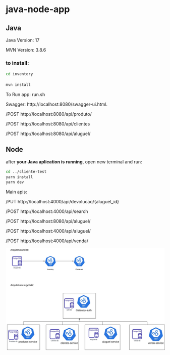 # java-node-app

## Java

Java Version: 17

MVN Version: 3.8.6

### to install:

```bash
cd inventory

mvn install

```
To Run app: 
run.sh


Swagger: http://localhost:8080/swagger-ui.html.

/POST http://localhost:8080/api/produto/

/POST http://localhost:8080/api/clientes

/POST http://localhost:8080/api/aluguel/
## Node

after **your Java aplication is running**, open new terminal and run: 



```bash
cd ../cliente-test
yarn install
yarn dev
```


Main apis:

/PUT http://localhost:4000/api/devolucao/{aluguel_id}

/POST  http://localhost:4000/api/search

/POST  http://localhost:8080/api/aluguel/

/POST http://localhost:4000/api/aluguel/

/POST http://localhost:4000/api/venda/

![Alt text](arquitetura-node-java.jpg?raw=true "Title")
